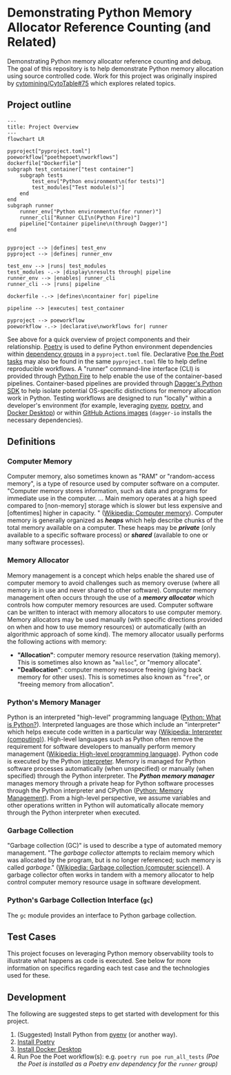 # Demonstrating Python Memory Allocator Reference Counting (and Related)

Demonstrating Python memory allocator reference counting and debug.
The goal of this repository is to help demonstrate Python memory allocation using source controlled code.
Work for this project was originally inspired by [cytomining/CytoTable#75](https://github.com/cytomining/CytoTable/issues/75) which explores related topics.

## Project outline

```mermaid
---
title: Project Overview
---
flowchart LR

pyproject["pyproject.toml"]
poeworkflow["poethepoet\nworkflows"]
dockerfile["Dockerfile"]
subgraph test_container["test container"]
    subgraph tests
        test_env["Python environment\n(for tests)"]
        test_modules["Test module(s)"]
    end
end
subgraph runner
    runner_env["Python environment\n(for runner)"]
    runner_cli["Runner CLI\n(Python Fire)"]
    pipeline["Container pipeline\n(through Dagger)"]
end


pyproject --> |defines| test_env
pyproject --> |defines| runner_env

test_env --> |runs| test_modules
test_modules -.-> |display\nresults through| pipeline
runner_env --> |enables| runner_cli
runner_cli --> |runs| pipeline

dockerfile -.-> |defines\ncontainer for| pipeline

pipeline --> |executes| test_container

pyproject --> poeworkflow
poeworkflow -.-> |declarative\nworkflows for| runner
```

See above for a quick overview of project components and their relationship.
[Poetry](https://python-poetry.org/docs/) is used to define Python environment dependencies within [dependency groups](https://python-poetry.org/docs/master/managing-dependencies/#dependency-groups) in a `pyproject.toml` file.
Declarative [Poe the Poet tasks](https://poethepoet.natn.io/index.html) may also be found in the same `pyproject.toml` file to help define reproducible workflows.
A "runner" command-line interface (CLI) is provided through [Python Fire](https://github.com/google/python-fire) to help enable the use of the container-based pipelines.
Container-based pipelines are provided through [Dagger's Python SDK](https://docs.dagger.io/sdk/python/) to help isolate potential OS-specific distinctions for memory allocation work in Python.
Testing workflows are designed to run "locally" within a developer's environment (for example, leveraging [pyenv](https://github.com/pyenv/pyenv), [poetry](https://python-poetry.org/docs/), and [Docker Desktop](https://www.docker.com/products/docker-desktop/)) or within [GitHub Actions images](https://github.com/actions/runner-images) (`dagger-io` installs the necessary dependencies).

## Definitions

### Computer Memory

Computer memory, also sometimes known as "RAM" or "random-access memory", is a type of resource used by computer software on a computer.
"Computer memory stores information, such as data and programs for immediate use in the computer. ... Main memory operates at a high speed compared to \[non-memory\] storage which is slower but less expensive and \[oftentimes\] higher in capacity. " ([Wikipedia: Computer memory](https://en.wikipedia.org/wiki/Computer_memory)).
Computer memory is generally organized as ___heaps___ which help describe chunks of the total memory available on a computer.
These heaps may be ___private___ (only available to a specific software process) or ___shared___ (available to one or many software processes).

### Memory Allocator

Memory management is a concept which helps enable the shared use of computer memory to avoid challenges such as memory overuse (where all memory is in use and never shared to other software).
Computer memory management often occurs through the use of a ___memory allocator___ which controls how computer memory resources are used.
Computer software can be written to interact with memory allocators to use computer memory.
Memory allocators may be used manually (with specific directions provided on when and how to use memory resources) or automatically (with an algorithmic approach of some kind).
The memory allocator usually performs the following actions with memory:

- __"Allocation"__: computer memory resource reservation (taking memory). This is sometimes also known as "`malloc`", or "memory allocate".
- __"Deallocation"__: computer memory resource freeing (giving back memory for other uses). This is sometimes also known as "`free`", or "freeing memory from allocation".

### Python's Memory Manager

Python is an interpreted "high-level" programming language ([Python: What is Python?](https://www.python.org/doc/essays/blurb/)).
Interpreted languages are those which include an "interpreter" which helps execute code written in a particular way ([Wikipedia: Interpreter (computing)](<https://en.wikipedia.org/wiki/Interpreter_(computing)>)).
High-level languages such as Python often remove the requirement for software developers to manually perform memory management ([Wikipedia: High-level programming language](https://en.wikipedia.org/wiki/High-level_programming_language)).
Python code is executed by the Python [interpreter](<https://en.wikipedia.org/wiki/Interpreter_(computing)>).
Memory is managed for Python software processes automatically (when unspecified) or manually (when specified) through the Python interpreter.
The ___Python memory manager___ manages memory through a private heap for Python software processes through the Python interpreter and CPython ([Python: Memory Management](https://docs.python.org/3/c-api/memory.html)).
From a high-level perspective, we assume variables and other operations written in Python will automatically allocate memory through the Python interpreter when executed.

### Garbage Collection

"Garbage collection (GC)" is used to describe a type of automated memory management.
"The _garbage collector_ attempts to reclaim memory which was allocated by the program, but is no longer referenced; such memory is called _garbage_." ([Wikipedia: Garbage collection (computer science)](<https://en.wikipedia.org/wiki/Garbage_collection_(computer_science)>)).
A garbage collector often works in tandem with a memory allocator to help control computer memory resource usage in software development.

### Python's Garbage Collection Interface (`gc`)

The `gc` module provides an interface to Python garbage collection.

## Test Cases

This project focuses on leveraging Python memory observability tools to illustrate what happens as code is executed.
See below for more information on specifics regarding each test case and the technologies used for these.

## Development

The following are suggested steps to get started with development for this project.

1. (Suggested) Install Python from [pyenv](https://github.com/pyenv/pyenv?tab=readme-ov-file#installation) (or another way).
1. [Install Poetry](https://python-poetry.org/docs/#installation)
1. [Install Docker Desktop](https://www.docker.com/products/docker-desktop/)
1. Run Poe the Poet workflow(s): e.g. `poetry run poe run_all_tests`
   _(Poe the Poet is installed as a Poetry env dependency for the `runner` group)_
